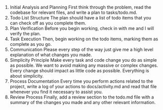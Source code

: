 
1. Initial Analysis and Planning
   First think through the problem, read the codebase for relevant files, and write a plan to tasks/todo.md.
2. Todo List Structure
   The plan should have a list of todo items that you can check off as you complete them.
3. Plan Verification
   Before you begin working, check in with me and I will verify the plan.
4. Task Execution
   Then, begin working on the todo items, marking them as complete as you go.
5. Communication
   Please every step of the way just give me a high level explanation of what changes you made.
6. Simplicity Principle
   Make every task and code change you do as simple as possible. We want to avoid making any massive or complex changes. Every change should impact as little code as possible. Everything is about simplicity.
7. Process Documentation
   Every time you perform actions related to the project, write a log of your actions to docs/activity.md and read that file whenever you find it necessary to assist you.
8. Review Process
   Finally, add a review section to the todo.md file with a summary of the changes you made and any other relevant information.